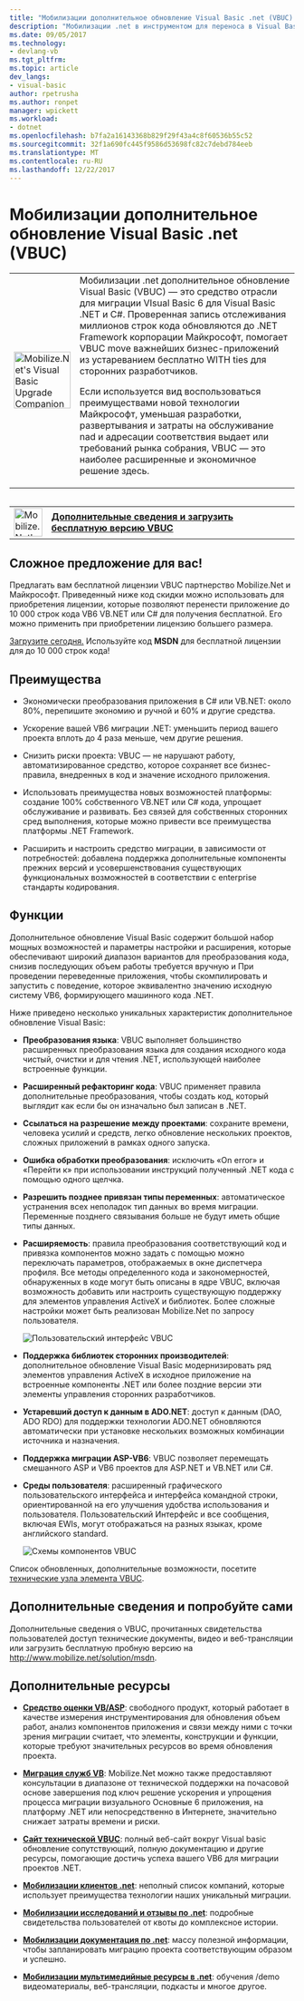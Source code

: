```yaml
---
title: "Мобилизации дополнительное обновление Visual Basic .net (VBUC) | Документы Microsoft"
description: "Мобилизации .net в инструментом для переноса в Visual Basic 6, C# и Visual Basic .NET"
ms.date: 09/05/2017
ms.technology:
- devlang-vb
ms.tgt_pltfrm: 
ms.topic: article
dev_langs:
- visual-basic
author: rpetrusha
ms.author: ronpet
manager: wpickett
ms.workload:
- dotnet
ms.openlocfilehash: b7fa2a16143368b829f29f43a4c8f60536b55c52
ms.sourcegitcommit: 32f1a690fc445f9586d53698fc82c7debd784eeb
ms.translationtype: MT
ms.contentlocale: ru-RU
ms.lasthandoff: 12/22/2017
---
```

# <a name="mobilizenets-visual-basic-upgrade-companion-vbuc"></a>Мобилизации дополнительное обновление Visual Basic .net (VBUC)

<table>
   <tr>
      <td><img src="media/vbuc.png" alt="Mobilize.Net's Visual Basic Upgrade Companion (VBUC)" width="100" /> </td> 
      <td>Мобилизации .net дополнительное обновление Visual Basic (VBUC) — это средство отрасли для миграции VIsual Basic 6 для Visual Basic .NET и C#. Проверенная запись отслеживания миллионов строк кода обновляются до .NET Framework корпорации Майкрософт, помогает VBUC move важнейших бизнес-приложений из устареванием бесплатно WITH ties для сторонних разработчиков. </p>
Если используется вид воспользоваться преимуществами новой технологии Майкрософт, уменьшая разработки, развертывания и затраты на обслуживание nad и адресации соответствия выдает или требований рынка собрания, VBUC — это наиболее расширенные и экономичное решение здесь.</p> </td>  
   </tr>
<table>

<table>
   <tr>
      <td><a href="http://www.mobilize.net/solution/msdn"><img src="media/download.png" alt="Mobilize.Net's Visual Basic Upgrade Companion (VBUC)" width="50" /></a></td>
      <td><a href="http://www.mobilize.net/solution/msdn"><strong>Дополнительные сведения и загрузить бесплатную версию VBUC</string></a></td>
   </tr>
</table>  

## <a name="exciting-offer-for-you"></a>Сложное предложение для вас!

Предлагать вам бесплатной лицензии VBUC партнерство Mobilize.Net и Майкрософт. Приведенный ниже код скидки можно использовать для приобретения лицензии, которые позволяют перенести приложение до 10 000 строк кода VB6 VB.NET или C# для получения бесплатной. Его можно применить при приобретении лицензию большего размера.

[Загрузите сегодня.](http://www.mobilize.net/solution/msdn) Используйте код **MSDN** для бесплатной лицензии для до 10 000 строк кода!

## <a name="benefits"></a>Преимущества

- Экономически преобразования приложения в C# или VB.NET: около 80%, перепишите экономию и ручной и 60% и другие средства.

- Ускорение вашей VB6 миграции .NET: уменьшить период вашего проекта вплоть до 4 раза меньше, чем другие решения.

- Снизить риски проекта: VBUC — не нарушают работу, автоматизированное средство, которое сохраняет все бизнес-правила, внедренных в код и значение исходного приложения.

- Использовать преимущества новых возможностей платформы: создание 100% собственного VB.NET или C# кода, упрощает обслуживание и развивать. Без связей для собственных сторонних сред выполнения, которые можно привести все преимущества платформы .NET Framework.

- Расширить и настроить средство миграции, в зависимости от потребностей: добавлена поддержка дополнительные компоненты прежних версий и усовершенствования существующих функциональных возможностей в соответствии с enterprise стандарты кодирования.

## <a name="features"></a>Функции

Дополнительное обновление Visual Basic содержит большой набор мощных возможностей и параметры настройки и расширения, которые обеспечивают широкий диапазон вариантов для преобразования кода, снизив последующих объем работы требуется вручную и При проведении переведенные приложения, чтобы скомпилировать и запустить с поведение, которое эквивалентно значению исходную систему VB6, формирующего машинного кода .NET.

Ниже приведено несколько уникальных характеристик дополнительное обновление Visual Basic:

- **Преобразования языка**: VBUC выполняет большинство расширенных преобразования языка для создания исходного кода чистый, очистки и для чтения .NET, использующей наиболее встроенные функции.

- **Расширенный рефакторинг кода**: VBUC применяет правила дополнительные преобразования, чтобы создать код, который выглядит как если бы он изначально был записан в .NET.

- **Ссылаться на разрешение между проектами**: сохраните времени, человека усилий и средств, легко обновление нескольких проектов, сложных приложений в рамках одного запуска.

- **Ошибка обработки преобразования**: исключить «On error» и «Перейти к» при использовании инструкций полученный .NET кода с помощью одного щелчка.

- **Разрешить позднее привязан типы переменных**: автоматическое устранения всех неполадок тип данных во время миграции. Переменные позднего связывания больше не будут иметь общие типы данных.
 
- **Расширяемость**: правила преобразования соответствующий код и привязка компонентов можно задать с помощью можно переключать параметров, отображаемых в окне диспетчера профиля. Все методы определенного кода и закономерностей, обнаруженных в коде могут быть описаны в ядре VBUC, включая возможность добавить или настроить существующую поддержку для элементов управления ActiveX и библиотек. Более сложные настройки может быть реализован Mobilize.Net по запросу пользователя.
 
  ![Пользовательский интерфейс VBUC](./media/vbuc-screenshot.png) 

- **Поддержка библиотек сторонних производителей**: дополнительное обновление Visual Basic модернизировать ряд элементов управления ActiveX в исходное приложение на встроенные компоненты .NET или более поздние версии эти элементы управления сторонних разработчиков.

- **Устаревший доступ к данным в ADO.NET**: доступ к данным (DAO, ADO RDO) для поддержки технологии ADO.NET обновляются автоматически при установке нескольких возможных комбинации источника и назначения.

- **Поддержка миграции ASP-VB6**: VBUC позволяет перемещать смешанного ASP и VB6 проектов для ASP.NET и VB.NET или C#.

- **Среды пользователя**: расширенный графического пользовательского интерфейса и интерфейса командной строки, ориентированной на его улучшения удобства использования и пользователя. Пользовательский Интерфейс и все сообщения, включая EWIs, могут отображаться на разных языках, кроме английского standard.
 
  ![Схемы компонентов VBUC](./media/vbuc-component-maps.png)

Список обновленных, дополнительные возможности, посетите [технические узла элемента VBUC](http://www.vbtonet.com/?msdn).

## <a name="learn-more-and-try-it-for-yourself"></a>Дополнительные сведения и попробуйте сами
Дополнительные сведения о VBUC, прочитанных свидетельства пользователей доступ технические документы, видео и веб-трансляции или загрузить бесплатную пробную версию на http://www.mobilize.net/solution/msdn.

## <a name="additional-resources"></a>Дополнительные ресурсы

- [**Средство оценки VB/ASP**](https://www.mobilize.net/modernization-assessment-tool): свободного продукт, который работает в качестве измерения инструментирования для обновления объем работ, анализ компонентов приложения и связи между ними с точки зрения миграции считает, что элементы, конструкции и функции, которые требуют значительных ресурсов во время обновления проекта.

- [**Миграция служб VB**](https://www.mobilize.net/solution/legacy-solutions/vbmap---migrate-from-vb6-to-net): Mobilize.Net можно также предоставляют консультации в диапазоне от технической поддержки на почасовой основе завершения под ключ решение ускорения и упрощения процесса миграции визуального Основные 6 приложения, на платформу .NET или непосредственно в Интернете, значительно снижает затраты времени и риски.
 
- [**Сайт технической VBUC**](http://www.vbtonet.com/?msdn): полный веб-сайт вокруг Visual basic обновление сопутствующий, полную документацию и другие ресурсы, помогающие достичь успеха вашего VB6 для миграции проектов .NET.

- [**Мобилизации клиентов .net**](http://www.mobilize.net/resources/customer-list): неполный список компаний, которые использует преимущества технологии наших уникальный миграции.

- [**Мобилизации исследований и отзывы по .net**](http://www.mobilize.net/case-studies/case-studies): подробные свидетельства пользователей от квоты до комплексное истории.
 
- [**Мобилизации документация по .net**](http://www.mobilize.net/whitepapers): массу полезной информации, чтобы запланировать миграцию проекта соответствующим образом и успешно.
 
- [**Мобилизации мультимедийные ресурсы в .net**](http://www.mobilize.net/tech-resources): обучения /demo видеоматериалы, веб-трансляции, подкасты и многое другое.

 